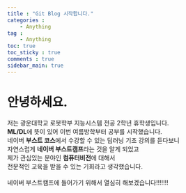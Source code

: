 ```yaml
---
title : "Git Blog 시작합니다."
categories :
    - Anything
tag :
    - Anything
toc: true
toc_sticky : true
comments : true
sidebar_main: true
---
```

# 안녕하세요.
저는 광운대학교 로봇학부 지능시스템 전공 2학년 휴학생입니다.<br/>**ML/DL**에 뜻이 있어 이번 여름방학부터 공부를 시작했습니다.<br/>네이버 **부스트 코스**에서 수강할 수 있는 딥러닝 기초 강의를 듣다보니<br/>자연스럽게 **네이버 부스트캠프**라는 것을 알게 되었고<br/> 제가 관심있는 분야인 **컴퓨터비전**에 대해서<br/> 전문적인 교육을 받을  수 있는 기회라고 생각했습니다.<br/> <br/>네이버 부스트캠프에 들어가기 위해서 열심히 해보겠습니다!!!!!!! 
